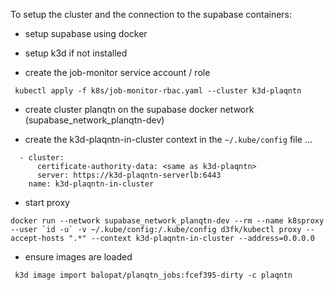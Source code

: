 To setup the cluster and the connection to the supabase containers:

- setup supabase using docker
- setup k3d if not installed

- create the job-monitor service account / role

```
 kubectl apply -f k8s/job-monitor-rbac.yaml --cluster k3d-plaqntn
```

- create cluster planqtn on the supabase docker network (supabase_network_planqtn-dev)

- create the k3d-plaqntn-in-cluster context in the `~/.kube/config` file ...

```
  - cluster:
      certificate-authority-data: <same as k3d-plaqntn>
      server: https://k3d-plaqntn-serverlb:6443
    name: k3d-plaqntn-in-cluster
```

- start proxy

```
docker run --network supabase_network_planqtn-dev --rm --name k8sproxy --user `id -u` -v ~/.kube/config:/.kube/config d3fk/kubectl proxy --accept-hosts ".*" --context k3d-plaqntn-in-cluster --address=0.0.0.0
```

- ensure images are loaded

```
 k3d image import balopat/planqtn_jobs:fcef395-dirty -c plaqntn
```
